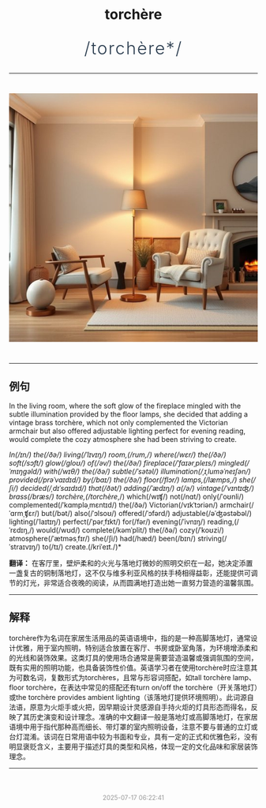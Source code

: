 <div align="center">

# torchère

<div style="margin: 30px 0;">
<h1 style="font-size: 2.5em; font-weight: 300; letter-spacing: 2px; margin: 0; color: #2c3e50;">
/torchère*/
</h1>
</div>

</div>

---

<div align="center" style="margin: 40px 0;">

![torchère](images/torchère.png)

</div>

---

## 例句

In the living room, where the soft glow of the fireplace mingled with the subtle illumination provided by the floor lamps, she decided that adding a vintage brass torchère, which not only complemented the Victorian armchair but also offered adjustable lighting perfect for evening reading, would complete the cozy atmosphere she had been striving to create.

*In(/ɪn/) the(/ðə/) living(/ˈlɪvɪŋ/) room,(/rum,/) where(/wɛr/) the(/ðə/) soft(/sɔft/) glow(/gloʊ/) of(/əv/) the(/ðə/) fireplace(/ˈfaɪərˌpleɪs/) mingled(/ˈmɪŋgəld/) with(/wɪθ/) the(/ðə/) subtle(/ˈsətəl/) illumination(/ˌɪˌluməˈneɪʃən/) provided(/prəˈvaɪdɪd/) by(/baɪ/) the(/ðə/) floor(/flɔr/) lamps,(/læmps,/) she(/ʃi/) decided(/ˌdɪˈsaɪdɪd/) that(/ðət/) adding(/ˈædɪŋ/) a(/ə/) vintage(/ˈvɪntɪʤ/) brass(/bræs/) torchère,(/torchère*,/) which(/wɪʧ/) not(/nɑt/) only(/ˈoʊnli/) complemented(/ˈkɑmpləˌmɛntɪd/) the(/ðə/) Victorian(/vɪkˈtɔriən/) armchair(/ˈɑrmˌʧɛr/) but(/bət/) also(/ˈɔlsoʊ/) offered(/ˈɔfərd/) adjustable(/əˈʤəstəbəl/) lighting(/ˈlaɪtɪŋ/) perfect(/ˈpərˌfɪkt/) for(/fər/) evening(/ˈivnɪŋ/) reading,(/ˈrɛdɪŋ,/) would(/wʊd/) complete(/kəmˈplit/) the(/ðə/) cozy(/ˈkoʊzi/) atmosphere(/ˈætməsˌfɪr/) she(/ʃi/) had(/hæd/) been(/bɪn/) striving(/ˈstraɪvɪŋ/) to(/tɪ/) create.(/kriˈeɪt./)*

**翻译：** 在客厅里，壁炉柔和的火光与落地灯微妙的照明交织在一起，她决定添置一盏复古的铜制落地灯，这不仅与维多利亚风格的扶手椅相得益彰，还能提供可调节的灯光，非常适合夜晚的阅读，从而圆满地打造出她一直努力营造的温馨氛围。

---

## 解释

torchère作为名词在家居生活用品的英语语境中，指的是一种高脚落地灯，通常设计优雅，用于室内照明，特别适合放置在客厅、书房或卧室角落，为环境增添柔和的光线和装饰效果。这类灯具的使用场合通常是需要营造温馨或强调氛围的空间，既有实用的照明功能，也具备装饰性价值。英语学习者在使用torchère时应注意其为可数名词，复数形式为torchères，且常与形容词搭配，如tall torchère lamp、floor torchère，在表达中常见的搭配还有turn on/off the torchère（开关落地灯）或the torchère provides ambient lighting（该落地灯提供环境照明）。此词源自法语，原意为火炬手或火把，因早期设计灵感源自手持火炬的灯具形态而得名，反映了其历史演变和设计理念。准确的中文翻译一般是落地灯或高脚落地灯，在家居语境中用于指代那种高而细长、带灯罩的室内照明设备，注意不要与普通的立灯或台灯混淆。该词在日常用语中较为书面和专业，具有一定的正式和优雅色彩，没有明显褒贬含义，主要用于描述灯具的类型和风格，体现一定的文化品味和家居装饰理念。


---

<div align="center" style="margin-top: 50px;">
<small style="color: #999; font-size: 0.9em;">2025-07-17 06:22:41</small>
</div>
